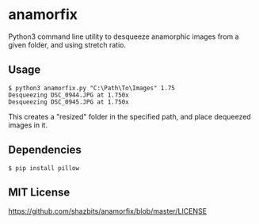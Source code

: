 anamorfix
=========

Python3 command line utility to desqueeze anamorphic images from a given folder, and using stretch ratio.

## Usage

```
$ python3 anamorfix.py "C:\Path\To\Images" 1.75
Desqueezing DSC_0944.JPG at 1.750x
Desqueezing DSC_0945.JPG at 1.750x
```

This creates a "resized" folder in the specified path, and place dequeezed images in it.


## Dependencies

```
$ pip install pillow
```


## MIT License

https://github.com/shazbits/anamorfix/blob/master/LICENSE

